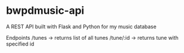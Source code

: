 # bwpdmusic-api
A REST API built with Flask and Python for my music database

Endpoints
/tunes -> returns list of all tunes
/tune/:id -> returns tune with specified id
